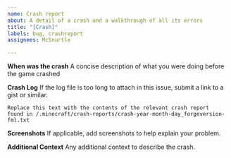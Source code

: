```yaml
---
name: Crash report
about: A detail of a crash and a walkthrough of all its errors
title: "[Crash]"
labels: bug, crashreport
assignees: McSnurtle

---
```


**When was the crash**
A concise description of what you were doing before the game crashed

**Crash Log**
If the log file is too long to attach in this issue, submit a link to a gist or similar.
```
Replace this text with the contents of the relevant crash report
found in /.minecraft/crash-reports/crash-year-month-day_forgeversion-fml.txt
```

**Screenshots**
If applicable, add screenshots to help explain your problem.

**Additional Context**
Any additional context to describe the crash.
